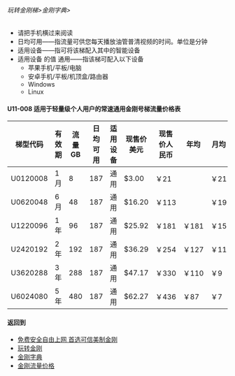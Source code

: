 ###### 玩转金刚梯>金刚字典>

- 请把手机横过来阅读
- 日均可用——指流量可供您每天播放油管普清视频的时间。单位是分钟
- 适用设备——指可将该梯配入其中的智能设备
- 适用设备 的值 通用——指该梯可配入以下设备
  - 苹果手机/平板/电脑
  - 安卓手机/平板/机顶盒/路由器
  - Windows
  - Linux

#### U11-008 适用于轻量级个人用户的常速通用金刚号梯流量价格表

|梯型代码 |有效期|流量  GB|日均可用|适用设备|<strong>现售价美元<strong> |现售价人民币|年均  |月均  |日均|
|--------|-----|------|--------------|------|------|-------|-----|-----|-----|
|U0120008 |1月	|8	|187	| 通用 |$3.00	|￥21	|	|￥21	|￥0.70	|																		
|U0620048 |6月	|48	|187	| 通用 |$16.20	|￥113	|	|￥19	|￥0.63	|																		
|U1220096 |1年	|96	|187	| 通用 |$25.92	|￥181	|￥181	|￥15	|￥0.50	|																		
|U2420192 |2年	|192	|187	| 通用 |$36.29	|￥254	|￥127	|￥11	|￥0.35	|																		
|U3620288 |3年	|288	|187	| 通用 |$47.17	|￥330	|￥110	|￥9	|￥0.31	|																		
|U6024080 |5年	|480	|187	| 通用 |$62.27	|￥436	|￥87	|￥7	|￥0.24	|																		

#### 返回到
- [免费安全自由上网 首选可信美制金刚](https://github.com/a2zitpro/web/blob/master/%E5%BE%80%E5%90%8E%E7%BF%BB.md)
- [玩转金刚](https://github.com/a2zitpro/web/blob/master/LadderFree/A.md)
- [金刚字典](https://github.com/a2zitpro/web/blob/master/LadderFree/kkDictionary/KKDictionary.md)
- [金刚流量价格](https://github.com/a2zitpro/web/blob/master/LadderFree/kkDictionary/Price/KKDTPrice.md)

